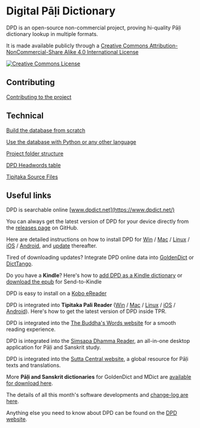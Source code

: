 # Digital Pāḷi Dictionary

DPD is an open-source non-commercial project, proving hi-quality Pāḷi dictionary lookup in multiple formats.

It is made available publicly through a  [Creative Commons Attribution-NonCommercial-Share Alike 4.0 International License](http://creativecommons.org/licenses/by-nc-sa/4.0/)

<a rel="license" href="http://creativecommons.org/licenses/by-nc-sa/4.0/"><img alt="Creative Commons License" style="border-width:0" src="https://i.creativecommons.org/l/by-nc-sa/4.0/88x31.png" /></a><br />

## Contributing

[Contributing to the project](docs/contributing.md)

## Technical

[Build the database from scratch](docs/build_db.md)

[Use the database with Python or any other language](docs/use_db.md)

[Project folder structure](docs/project_folder_structure.md)

[DPD Headwords table](docs/dpd_headwords_table.md)

[Tipiṭaka Source Files](docs/tipitaka_source_files.md)

## Useful links

DPD is searchable online [www.dpdict.net](https://www.dpdict.net/)

You can always get the latest version of DPD for your device directly from the [releases page](https://github.com/digitalpalidictionary/dpd-db/releases) on GitHub.

Here are detailed instructions on how to install DPD for [Win](https://docs.dpdict.net/install_win.html) /  [Mac](https://docs.dpdict.net/install_mac.html) / [Linux](https://docs.dpdict.net/install_linux.html) / [iOS](https://docs.dpdict.net/install_ios.html) / [Android](https://docs.dpdict.net/install_android_dicttango.html), and [update](https://docs.dpdict.net/update.html) thereafter.

Tired of downloading updates? Integrate DPD online data into [GoldenDict](https://digitalpalidictionary.github.io/dpdict_api_gd.html) or [DictTango](https://digitalpalidictionary.github.io/dpdict_api_dt.html).  

Do you have a __Kindle__? Here's how to [add DPD as a Kindle dictionary](https://digitalpalidictionary.github.io/kindle.html) or[ download the epub](https://github.com/digitalpalidictionary/digitalpalidictionary/releases) for Send-to-Kindle

DPD is easy to install on a [Kobo eReader](https://digitalpalidictionary.github.io/kobo.html)

DPD is integrated into __Tipitaka Pali Reader__ ([Win](https://apps.microsoft.com/store/detail/tipitaka-pali-reader/9MTH9TD82TGR?hl=en-ms&gl=ms) / [Mac](https://apps.apple.com/us/app/tipitaka-pali-reader/id1541426949) / [Linux](https://github.com/bksubhuti/tipitaka-pali-reader/releases/) / [iOS](https://apps.apple.com/us/app/tipitaka-pali-reader/id1541426949) / [Android](https://play.google.com/store/apps/details?id=com.paauk.tipitakapalireader)). Here's how to get the latest version of DPD inside TPR.  

DPD is integrated into the [The Buddha's Words website](https://thebuddhaswords.net/mn/mn1.html#content) for a smooth reading experience. 

DPD is integrated into the [Simsapa Dhamma Reader](https://simsapa.github.io/), an all-in-one desktop application for Pāḷi and Sanskrit study.

DPD is integrated into the [Sutta Central website](https://suttacentral.net/), a global resource for Pāḷi texts and translations.

More __Pāḷi and Sanskrit dictionaries__ for GoldenDict and MDict are [available for download here](https://github.com/digitalpalidictionary/dpd-db/tree/main/exporter/other_dictionaries). 

The details of all this month's software developments and [change-log are here](https://digitalpalidictionary.github.io/changelog.html).

Anything else you need to know about DPD can be found on the [DPD website](https://digitalpalidictionary.github.io/titlepage.html).


